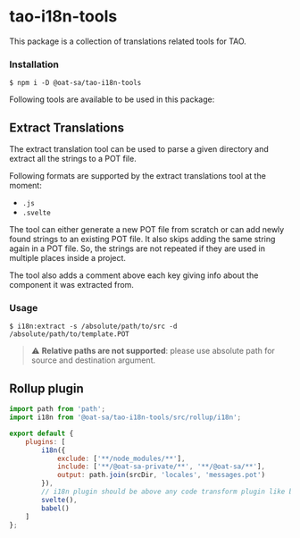 # tao-i18n-tools

This package is a collection of translations related tools for TAO.

### Installation

```
$ npm i -D @oat-sa/tao-i18n-tools
```

Following tools are available to be used in this package:

## Extract Translations

The extract translation tool can be used to parse a given directory and extract all the strings to a POT file.

Following formats are supported by the extract translations tool at the moment:

-   `.js`
-   `.svelte`

The tool can either generate a new POT file from scratch or can add newly found strings to an existing POT file. It also skips adding the same string again in a POT file. So, the strings are not repeated if they are used in multiple places inside a project.

The tool also adds a comment above each key giving info about the component it was extracted from.

### Usage

```
$ i18n:extract -s /absolute/path/to/src -d /absolute/path/to/template.POT
```

> :warning: **Relative paths are not supported**: please use absolute path for source and destination argument.

## Rollup plugin

```js
import path from 'path';
import i18n from '@oat-sa/tao-i18n-tools/src/rollup/i18n';

export default {
    plugins: [
        i18n({
            exclude: ['**/node_modules/**'],
            include: ['**/@oat-sa-private/**', '**/@oat-sa/**'],
            output: path.join(srcDir, 'locales', 'messages.pot')
        }),
        // i18n plugin should be above any code transform plugin like babel or svelte
        svelte(),
        babel()
    ]
};
```
